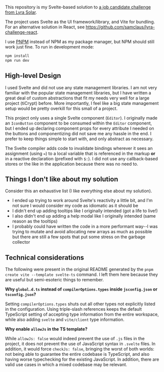 This repository is my Svelte-based solution to [a job candidate challenge from Lyra Solar](https://docs.google.com/document/d/e/2PACX-1vQu8Vf3kWChnXuKylxWAQuFOzlaFr4SFyAkj-X5UvjjkhC_J5p1YOaZH1bisgtSKrFy6MUXNO9mdWh4/pub).

The project uses Svelte as the UI framework/library, and Vite for bundling. For an alternative solution in React, see https://github.com/samclaus/lyra-challenge-react.

I use [PNPM](https://pnpm.io/) instead of NPM as my package manager, but NPM should still work just fine. To run in development mode:

```Bash
npm install
npm run dev
```

## High-level Design

I used Svelte and did not use any state management libraries. I am not very familiar with the popular state management libraries, but I have written a great deal of custom abstractions that fit my needs very well for a large project (tiCrypt) before. More importantly, I feel like a big state management setup would be pretty overkill for this small of a project.

This project only uses a single Svelte component (`Editor`). I originally made an `IconButton` component to be consumed within the `Editor` component, but I ended up declaring component props for every attribute I needed on the buttons and componentizing did not save me any hassle in the end. I prefer to keep things simple to start with, and only abstract as necessary.

The Svelte compiler adds code to invalidate bindings wherever it sees an assignment (using `=`) to a local variable that is referenced in the markup **or** in a reactive declaration (prefixed with `$:`). I did not use any callback-based stores or the like in the application because there was no need to.

## Things I don't like about my solution

Consider this an exhaustive list (I like everything else about my solution).

- I ended up trying to work around Svelte's reactivity a little bit, and I'm not sure I would consider my code as idiomatic as it should be
- I didn't end up adding tooltips like I originally intended (got a life to live!)
- I also didn't end up adding a help modal like I originally intended (same reason as the tooltips)
- I probably could have written the code in a more performant way--I was trying to mutate and avoid allocating new arrays as much as possible but there are still a few spots that put some stress on the garbage collector

## Technical considerations

The following were present in the original README generated by the `pnpm create vite --template svelte-ts` command. I left them here because they are useful but semi-esoteric things to remember.

**Why `global.d.ts` instead of `compilerOptions.types` inside `jsconfig.json` or `tsconfig.json`?**

Setting `compilerOptions.types` shuts out all other types not explicitly listed in the configuration. Using triple-slash references keeps the default TypeScript setting of accepting type information from the entire workspace, while also adding `svelte` and `vite/client` type information.

**Why enable `allowJs` in the TS template?**

While `allowJs: false` would indeed prevent the use of `.js` files in the project, it does not prevent the use of JavaScript syntax in `.svelte` files. In addition, it would force `checkJs: false`, bringing the worst of both worlds: not being able to guarantee the entire codebase is TypeScript, and also having worse typechecking for the existing JavaScript. In addition, there are valid use cases in which a mixed codebase may be relevant.
